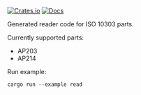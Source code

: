 [![Crates.io](https://img.shields.io/crates/v/iso-10303-parts.svg)](https://crates.io/crates/iso-10303-parts)
[![Docs](https://docs.rs/iso-10303-parts/badge.svg)](https://docs.rs/iso-10303-parts)

Generated reader code for ISO 10303 parts.

Currently supported parts:

- AP203
- AP214


Run example:
```
cargo run --example read
```